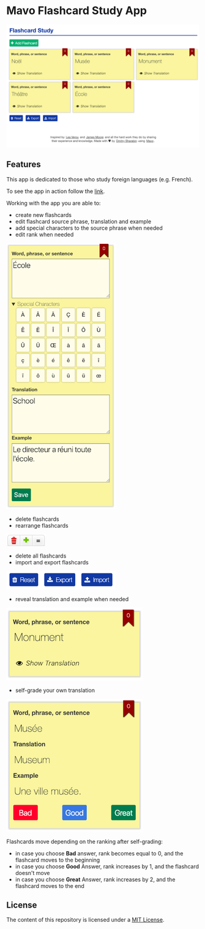 # Mavo Flashcard Study App

![Flashcard Study App|1080x688, 50%](./images/1.png)

## Features

This app is dedicated to those who study foreign languages (e.g. French).

To see the app in action follow the [link](https://dmitrysharabin.github.io/mavo-flashcard-study-app/?FlashcardStudyApp-init=example.json).

Working with the app you are able to:

- create new flashcards
- edit flashcard source phrase, translation and example
- add special characters to the source phrase when needed
- edit rank when needed

![Edit flashcard|285x695, 50%](./images/2.png)

- delete flashcards
- rearrange flashcards

![Delete and Rearrange flashcards|103x31, 100%](./images/5.png)

- delete all flashcards
- import and export flashcards

![Import and Export flashcards, Delete all flashcards|286x48, 100%](./images/6.png)

- reveal translation and example when needed

![Request Translation|355x190, 50%](./images/3.png)

- self-grade your own translation

![Self-Grade Translation|356x347, 50%](./images/4.png)

Flashcards move depending on the ranking after self-grading:

- in case you choose **Bad** answer, rank becomes equal to 0, and the flashcard moves to the beginning
- in case you choose **Good** Answer, rank increases by 1, and the flashcard doesn't move
- in case you choose **Great** Answer, rank increases by 2, and the flashcard moves to the end

## License

The content of this repository is licensed under a [MIT License](https://opensource.org/licenses/MIT).
